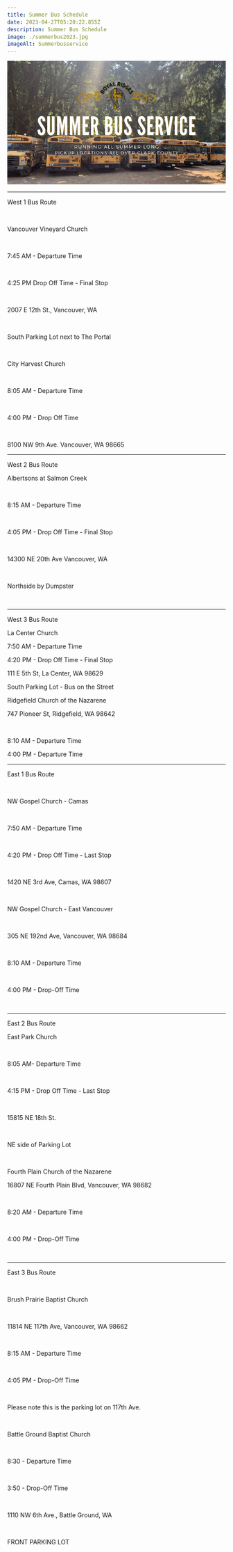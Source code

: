 ```yaml
---
title: Summer Bus Schedule
date: 2023-04-27T05:20:22.855Z
description: Summer Bus Schedule
image: ./summerbus2023.jpg
imageAlt: Summerbusservice
---
```

![Bus Service](summerbus2023.jpg "Bus Service")

<hr />

<div className="Text-center">

<p>West 1 Bus Route</p>

 <p>Vancouver Vineyard Church</p>

 <p>7:45 AM - Departure Time</p>

 <p>4:25 PM Drop Off Time - Final Stop</p>

 <p>2007 E 12th St., Vancouver, WA</p>

 <p>South Parking Lot next to The Portal</p>

 <p>City Harvest Church</p>

 <p>8:05 AM - Departure Time</p>

 <p>4:00 PM - Drop Off Time</p>

 <p>8100 NW 9th Ave. Vancouver, WA 98665</p>

</div>

<hr />

<div className="Text-center">

<p>West 2 Bus Route</p>

<p>Albertsons at Salmon Creek</p>  

<p>8:15 AM - Departure Time</p> 

<p>4:05 PM - Drop Off Time - Final Stop</p> 

<p>14300 NE 20th Ave Vancouver, WA</p>  

<p>Northside by Dumpster</p>  

</div>

<hr />

<div className="Text-center">

<p>West 3 Bus Route</p>

<p>La Center Church</p>

<p>7:50 AM - Departure Time</p>

<p>4:20 PM - Drop Off Time - Final Stop</p>

<p>111 E 5th St, La Center, WA 98629</p>

<p>South Parking Lot - Bus on the Street</p>

<p>Ridgefield Church of the Nazarene</p>

<p>747 Pioneer St, Ridgefield, WA 98642</p> 

<p>8:10 AM - Departure Time</p>

<p>4:00 PM - Departure Time</p>

</div>

<hr />

<div className="Text-center">

<p>East 1 Bus Route</p> 

<p>NW Gospel Church - Camas</p> 

<p>7:50 AM - Departure Time</p> 

<p>4:20 PM - Drop Off Time - Last Stop</p> 

<p>1420 NE 3rd Ave, Camas, WA 98607</p> 

<p>NW Gospel Church - East Vancouver</p> 

<p>305 NE 192nd Ave, Vancouver, WA 98684</p> 

<p>8:10 AM - Departure Time</p> 

<p>4:00 PM - Drop-Off Time</p> 

</div>

<hr />

<div className="Text-center">

<p>East 2 Bus Route</p>

<p>East Park Church</p> 

<p>8:05 AM- Departure Time</p> 

<p>4:15 PM - Drop Off Time - Last Stop</p> 

<p>15815 NE 18th St.</p> 

<p>NE side of Parking Lot</p> 

<p>Fourth Plain Church of the Nazarene</p>

<p>16807 NE Fourth Plain Blvd, Vancouver, WA 98682</p> 

<p>8:20 AM - Departure Time</p>  

<p>4:00 PM - Drop-Off Time</p>       

</div>

<hr />

<div className="Text-center">

<p>East 3 Bus Route</p> 

<p>Brush Prairie Baptist Church</p> 

<p>11814 NE 117th Ave, Vancouver, WA 98662</p>  

<p>8:15 AM - Departure Time</p> 

<p>4:05 PM - Drop-Off Time</p> 

<p>Please note this is the parking lot on 117th Ave.</p> 

<p>Battle Ground Baptist Church</p> 

<p>8:30 - Departure Time</p> 

<p>3:50 - Drop-Off Time</p> 

<p>1110 NW 6th Ave., Battle Ground, WA</p> 

<p>FRONT PARKING LOT</p> 

</div>